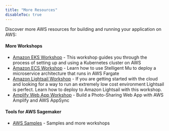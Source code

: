 ```yaml
---
title: "More Resources"
disableToc: true
---
```


Discover more AWS resources for building and running your application on AWS:

#### More Workshops

* [Amazon EKS Workshop](https://eksworkshop.com) - This workshop guides you through the process of setting up and using a Kubernetes cluster on AWS
* [Amazon ECS Workshop](https://ecsworkshop.com) - Learn how to use Stelligent Mu to deploy a microservice architecture that runs in AWS Fargate
* [Amazon Lightsail Workshop](https://lightsailworkshop.com) - If you are getting started with the cloud and looking for a way to run an extremely low cost environment Lightsail is perfect. Learn how to deploy to Amazon Lightsail with this workshop.
* [Amplify Web App Workshop](https://amplify-workshop.go-aws.com/) - Build a Photo-Sharing Web App with AWS Amplify and AWS AppSync

#### Tools for AWS Sagemaker 

* [AWS Samples](https://github.com/aws-samples) - Samples and more workshops


